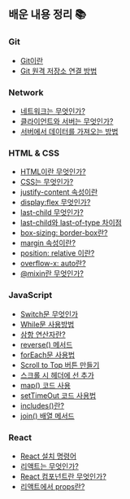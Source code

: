 ## 배운 내용 정리 📚

### Git
+ <a href="https://github.com/pan6603/TIL/blob/main/Git/Git%EC%9D%B4%EB%9E%80.md">Git이란</a>
+ <a href="https://github.com/pan6603/TIL/blob/main/Git/Git%20%EC%9B%90%EA%B2%A9%20%EC%A0%80%EC%9E%A5%EC%86%8C%20%EC%97%B0%EA%B2%B0%20%EB%B0%A9%EB%B2%95.md">Git 원격 저장소 연결 방법</a>

### Network 
+ <a href="https://github.com/pan6603/TIL/blob/main/Network/%EB%84%A4%ED%8A%B8%EC%9B%8C%ED%81%AC.md">네트워크는 무엇인가?</a>
+ <a href="https://github.com/pan6603/TIL/blob/main/Network/%ED%81%B4%EB%9D%BC%EC%9D%B4%EC%96%B8%ED%8A%B8%EC%99%80%20%EC%84%9C%EB%B2%84.md">클라이언트와 서버는 무엇인가?</a>
+ <a href="https://github.com/pan6603/TIL/blob/main/Network/%EC%84%9C%EB%B2%84%EC%97%90%EC%84%9C%20%EB%8D%B0%EC%9D%B4%ED%84%B0%EB%A5%BC%20%EA%B0%80%EC%A0%B8%EC%98%A4%EB%8A%94%20%EB%B0%A9%EB%B2%95.md">서버에서 데이터를 가져오는 방법</a>

### HTML & CSS 
+ <a href="https://github.com/pan6603/TIL/blob/main/HTML/HTML%EC%9D%B4%EB%9E%80%20%EB%AC%B4%EC%97%87%EC%9D%B8%EA%B0%80%3F.md">HTML이란 무엇인가?</a>
+ <a href="https://github.com/pan6603/TIL/blob/main/CSS/CSS%EB%8A%94%20%EB%AC%B4%EC%97%87%EC%9D%B8%EA%B0%80.md">CSS는 무엇인가?</a>
+ <a href="https://github.com/pan6603/TIL/blob/main/CSS/justify-content%20%EC%86%8D%EC%84%B1%EC%9D%B4%EB%9E%80.md">justify-content 속성이란</a>
+ <a href="https://github.com/pan6603/TIL/blob/main/CSS/display%3Aflex%20%EB%AC%B4%EC%97%87%EC%9D%B8%EA%B0%80%3F.md">display:flex 무엇인가?</a>
+ <a href="https://github.com/pan6603/TIL/blob/main/CSS/last-child%20%EB%AC%B4%EC%97%87%EC%9D%B8%EA%B0%80%3F.md">last-child 무엇인가?</a>
+ <a href="https://github.com/pan6603/TIL/blob/main/CSS/last-child%EC%99%80%20last-of-type%20%EC%B0%A8%EC%9D%B4%EC%A0%90.md">last-child와 last-of-type 차이점</a>
+ <a href="https://github.com/pan6603/TIL/blob/main/CSS/box-sizing%3A%20border-box%EB%9E%80%3F.md">box-sizing: border-box란?</a>
+ <a href="https://github.com/pan6603/TIL/blob/main/CSS/margin%20%EC%86%8D%EC%84%B1%EC%9D%B4%EB%9E%80%3F.md">margin 속성이란?</a>
+ <a href="https://github.com/pan6603/TIL/blob/main/CSS/position%3A%20relative%20%EC%9D%B4%EB%9E%80%3F.md">position: relative 이란?</a>
+ <a href="https://github.com/pan6603/TIL/blob/main/CSS/overflow-x%3A%20auto%20%EB%9E%80%3F.md">overflow-x: auto란?</a>
+ <a href="https://github.com/pan6603/TIL/blob/main/CSS/%40mixin%EB%9E%80%20%EB%AC%B4%EC%97%87%EC%9D%B8%EA%B0%80%3F.md">@mixin란 무엇인가?</a>

### JavaScript 
+ <a href="https://github.com/pan6603/TIL/blob/main/JavaScript%20/Switch%EB%AC%B8%20%EB%AC%B4%EC%97%87%EC%9D%B8%EA%B0%80.md">Switch문 무엇인가</a>
+ <a href="https://github.com/pan6603/TIL/blob/main/JavaScript%20/While%EB%AC%B8%20%EC%82%AC%EC%9A%A9%EB%B0%A9%EB%B2%95.md">While문 사용방법</a>
+ <a href="https://github.com/pan6603/TIL/blob/main/JavaScript%20/%EC%82%BC%ED%95%AD%20%EC%97%B0%EC%82%B0%EC%9E%90%EB%9E%80.md">삼항 연산자란?</a>
+ <a href="https://github.com/pan6603/TIL/blob/main/JavaScript%20/reverse()%20%EB%A9%94%EC%84%9C%EB%93%9C.md">reverse() 메서드</a>
+ <a href="https://github.com/pan6603/TIL/blob/main/JavaScript%20/forEach%EB%AC%B8%20%EC%82%AC%EC%9A%A9%EB%B2%95.md">forEach문 사용법</a>
+ <a href="https://github.com/pan6603/TIL/blob/main/JavaScript%20/Top%20Button%20%EC%9C%84%EB%A1%9C%20%EC%98%AC%EB%A6%AC%EA%B8%B0.md">Scroll to Top 버튼 만들기</a>
+ <a href="https://github.com/pan6603/TIL/blob/main/JavaScript%20/%EC%8A%A4%ED%81%AC%EB%A1%A4%20%EC%8B%9C%20%ED%97%A4%EB%8D%94%EC%97%90%20%EC%84%A0%20%EC%B6%94%EA%B0%80.md">스크롤 시 헤더에 선 추가	</a>
+ <a href="https://github.com/pan6603/TIL/blob/main/JavaScript%20/map()%20%EC%BD%94%EB%93%9C%20%EC%82%AC%EC%9A%A9.md">map() 코드 사용</a>
+ <a href="https://github.com/pan6603/TIL/blob/main/JavaScript%20/setTimeOut%20%EC%BD%94%EB%93%9C%20%EC%82%AC%EC%9A%A9%EB%B2%95.md">setTimeOut 코드 사용법</a>
+ <a href="https://github.com/pan6603/TIL/blob/main/JavaScript%20/includes()%EB%9E%80%3F.md">includes()란?</a>
+ <a href="https://github.com/pan6603/TIL/blob/main/JavaScript%20/join()%20%EB%B0%B0%EC%97%B4%20%EB%A9%94%EC%84%9C%EB%93%9C.md">join() 배열 메서드</a>

### React
+ <a href="https://github.com/pan6603/TIL/blob/main/React/React%20%EC%84%A4%EC%B9%98%ED%95%98%EA%B8%B0.md">React 설치 명령어</a>
+ <a href="https://github.com/pan6603/TIL/blob/main/React/%EB%A6%AC%EC%95%A1%ED%8A%B8%EB%8A%94%20%EB%AC%B4%EC%97%87%EC%9D%B8%EA%B0%80%3F.md">리액트는 무엇인가?</a>
+ <a href="https://github.com/pan6603/TIL/blob/main/React/React%20%EC%BB%B4%ED%8F%AC%EB%84%8C%ED%8A%B8%EB%9E%80%20%EB%AC%B4%EC%97%87%EC%9D%B8%EA%B0%80%3F.md">React 컴포넌트란 무엇인가?</a>
+ <a href="https://github.com/pan6603/TIL/blob/main/React/%EB%A6%AC%EC%95%A1%ED%8A%B8%EC%97%90%EC%84%9C%20props%EB%9E%80%3F.md">리액트에서 props란?</a>

